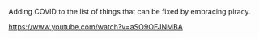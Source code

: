 Adding COVID to the list of things that can be fixed by embracing piracy.

https://www.youtube.com/watch?v=aSO9OFJNMBA